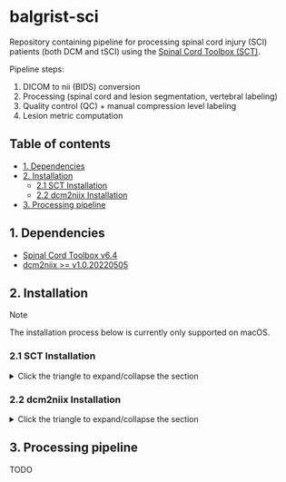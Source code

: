 # balgrist-sci

Repository containing pipeline for processing spinal cord injury (SCI) patients (both DCM and tSCI) using the [Spinal Cord Toolbox (SCT)](https://github.com/spinalcordtoolbox/spinalcordtoolbox).

Pipeline steps:
1. DICOM to nii (BIDS) conversion
2. Processing (spinal cord and lesion segmentation, vertebral labeling)
3. Quality control (QC) + manual compression level labeling
4. Lesion metric computation

## Table of contents
* [1. Dependencies](#1-dependencies)
* [2. Installation](#2-installation)
  * [2.1 SCT Installation](#21-sct-installation)
  * [2.2 dcm2niix Installation](#22-dcm2niix-installation)
* [3. Processing pipeline](#3-processing-pipeline)

## 1. Dependencies

* [Spinal Cord Toolbox v6.4](https://github.com/spinalcordtoolbox/spinalcordtoolbox/releases/tag/6.4)
* [dcm2niix >= v1.0.20220505](https://github.com/rordenlab/dcm2niix?tab=readme-ov-file#install)

## 2. Installation

> [!NOTE]
> The installation process below is currently only supported on macOS.

### 2.1 SCT Installation

<details><summary>Click the triangle to expand/collapse the section</summary>

1. Open a new terminal:

Press <kbd>command</kbd> + <kbd>space</kbd> and type `Terminal` and press <kbd>return/enter</kbd>.

2. Run the following commands in the terminal (you can copy-paste the whole block):

ℹ️ The installation process will take a few minutes.

```bash
# Go to your home directory
cd ~
# Download SCT v6.4
wget https://github.com/spinalcordtoolbox/spinalcordtoolbox/archive/refs/tags/6.4.zip
# Unzip the downloaded file --> the unzipped directory will be named spinalcordtoolbox-6.4
unzip 6.4.zip
rm 6.4.zip
# Go to the SCT directory
cd spinalcordtoolbox-6.4
# Install SCT v6.4
./install_sct -iyc
#  '-i'   Install in-place (i.e., in the current directory)
#  '-y'   Install without interruption with 'yes' as default answer
#  '-c'   Disables sct_check_dependencies so we can check it separately
```

3. Check that SCT was installed correctly:

Close the terminal and open a new one (press <kbd>command</kbd> + <kbd>space</kbd> and type `Terminal` and press <kbd>return/enter</kbd>.).

```bash
# Check that SCT was installed correctly
sct_check_dependencies
# Display location of SCT installation
echo $SCT_DIR
```

The expected output is `[OK]` for all dependencies.

</details>

### 2.2 dcm2niix Installation

<details><summary>Click the triangle to expand/collapse the section</summary>

1. Open a new terminal (if you closed the previous one):

Press <kbd>command</kbd> + <kbd>space</kbd> and type `Terminal` and press <kbd>return/enter</kbd>.

2. Run the following commands in the terminal (you can copy-paste the whole block):

```bash
# Go to the SCT directory
cd $SCT_DIR
# Activate SCT conda environment
source ./python/etc/profile.d/conda.sh
conda activate venv_sct
# Install dcm2niix using pip
pip install dcm2niix
```

3. Check that `dcm2niix` was installed correctly:

```bash
dcm2niix --version
```

The expected output is the version of `dcm2niix`.

</details>

## 3. Processing pipeline

TODO
